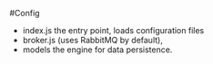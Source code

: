 #Config


* index.js the entry point, loads configuration files
* broker.js (uses RabbitMQ by default),
* models the engine for data persistence.